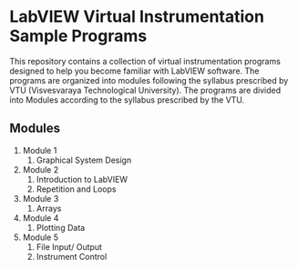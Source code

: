 # LabVIEW Virtual Instrumentation Sample Programs

This repository contains a collection of virtual instrumentation programs designed to help you become familiar with LabVIEW software. The programs are organized into modules following the syllabus prescribed by VTU (Visvesvaraya Technological University).
The programs are divided into Modules according to the syllabus prescribed by the VTU.
<br>
## Modules
1. Module 1
    1. Graphical System Design
2. Module 2
    1. Introduction to LabVIEW
    2. Repetition and Loops
3. Module 3
    1. Arrays
4. Module 4
    1. Plotting Data
5. Module 5
    1. File Input/ Output
    2. Instrument Control



